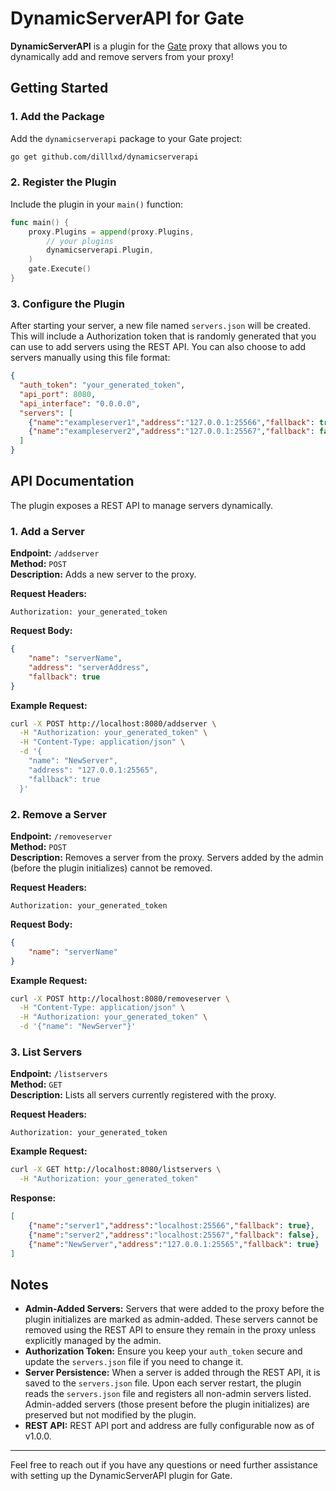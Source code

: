 # DynamicServerAPI for Gate

**DynamicServerAPI** is a plugin for the [Gate](https://gate.minekube.com/) proxy that allows you to dynamically add and remove servers from your proxy!

## Getting Started

### 1. Add the Package

Add the `dynamicserverapi` package to your Gate project:

```bash
go get github.com/dilllxd/dynamicserverapi
```

### 2. Register the Plugin

Include the plugin in your `main()` function:

```go
func main() {
    proxy.Plugins = append(proxy.Plugins,
        // your plugins
        dynamicserverapi.Plugin,
    )
    gate.Execute()
}
```

### 3. Configure the Plugin

After starting your server, a new file named `servers.json` will be created. This will include a Authorization token that is randomly generated that you can use to add servers using the REST API. You can also choose to add servers manually using this file format:

```json
{
  "auth_token": "your_generated_token",
  "api_port": 8080,
  "api_interface": "0.0.0.0",
  "servers": [
    {"name":"exampleserver1","address":"127.0.0.1:25566","fallback": true},
    {"name":"exampleserver2","address":"127.0.0.1:25567","fallback": false}
  ]
}
```

## API Documentation

The plugin exposes a REST API to manage servers dynamically.

### 1. Add a Server

**Endpoint:** `/addserver`  
**Method:** `POST`  
**Description:** Adds a new server to the proxy.

**Request Headers:**
```
Authorization: your_generated_token
```

**Request Body:**
```json
{
    "name": "serverName",
    "address": "serverAddress",
    "fallback": true
}
```

**Example Request:**
```bash
curl -X POST http://localhost:8080/addserver \
  -H "Authorization: your_generated_token" \
  -H "Content-Type: application/json" \
  -d '{
    "name": "NewServer",
    "address": "127.0.0.1:25565",
    "fallback": true
  }'

```

### 2. Remove a Server

**Endpoint:** `/removeserver`  
**Method:** `POST`  
**Description:** Removes a server from the proxy. Servers added by the admin (before the plugin initializes) cannot be removed.

**Request Headers:**
```
Authorization: your_generated_token
```

**Request Body:**
```json
{
    "name": "serverName"
}
```

**Example Request:**
```bash
curl -X POST http://localhost:8080/removeserver \
  -H "Content-Type: application/json" \
  -H "Authorization: your_generated_token" \
  -d '{"name": "NewServer"}'
```

### 3. List Servers

**Endpoint:** `/listservers`  
**Method:** `GET`  
**Description:** Lists all servers currently registered with the proxy.

**Request Headers:**
```
Authorization: your_generated_token
```

**Example Request:**
```bash
curl -X GET http://localhost:8080/listservers \
  -H "Authorization: your_generated_token"
```

**Response:**
```json
[
    {"name":"server1","address":"localhost:25566","fallback": true},
    {"name":"server2","address":"localhost:25567","fallback": false},
    {"name":"NewServer","address":"127.0.0.1:25565","fallback": true}
]
```

## Notes

- **Admin-Added Servers:** Servers that were added to the proxy before the plugin initializes are marked as admin-added. These servers cannot be removed using the REST API to ensure they remain in the proxy unless explicitly managed by the admin.
- **Authorization Token:** Ensure you keep your `auth_token` secure and update the `servers.json` file if you need to change it.
- **Server Persistence:** When a server is added through the REST API, it is saved to the `servers.json` file. Upon each server restart, the plugin reads the `servers.json` file and registers all non-admin servers listed. Admin-added servers (those present before the plugin initializes) are preserved but not modified by the plugin.
- **REST API:** REST API port and address are fully configurable now as of v1.0.0.
---

Feel free to reach out if you have any questions or need further assistance with setting up the DynamicServerAPI plugin for Gate.
